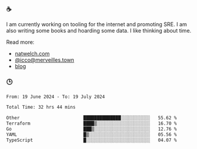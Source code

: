 ### ☕

I am currently working on tooling for the internet and promoting SRE. I am also writing some books and hoarding some data. I like thinking about time. 

Read more:

 - [natwelch.com](https://natwelch.com)
 - [@icco@merveilles.town](https://merveilles.town/@icco)
 - [blog](https://writing.natwelch.com)

### 🕒

<!--START_SECTION:waka-->

```txt
From: 19 June 2024 - To: 19 July 2024

Total Time: 32 hrs 44 mins

Other                        ██████████████░░░░░░░░░░░   55.62 %
Terraform                    ████▒░░░░░░░░░░░░░░░░░░░░   16.70 %
Go                           ███▒░░░░░░░░░░░░░░░░░░░░░   12.76 %
YAML                         █▒░░░░░░░░░░░░░░░░░░░░░░░   05.56 %
TypeScript                   █░░░░░░░░░░░░░░░░░░░░░░░░   04.07 %
```

<!--END_SECTION:waka-->

